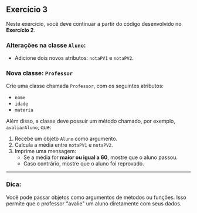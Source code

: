 ## Exercício 3

Neste exercício, você deve continuar a partir do código desenvolvido no **Exercício 2**.

### Alterações na classe `Aluno`:
- Adicione dois novos atributos: `notaPV1` e `notaPV2`.

### Nova classe: `Professor`
Crie uma classe chamada `Professor`, com os seguintes atributos:
- `nome`
- `idade`
- `materia`

Além disso, a classe deve possuir um método chamado, por exemplo, `avaliarAluno`, que:

1. Recebe um objeto `Aluno` como argumento.
2. Calcula a média entre `notaPV1` e `notaPV2`.
3. Imprime uma mensagem:
   - Se a média for **maior ou igual a 60**, mostre que o aluno passou.
   - Caso contrário, mostre que o aluno foi reprovado.

---

### Dica:
Você pode passar objetos como argumentos de métodos ou funções. Isso permite que o professor "avalie" um aluno diretamente com seus dados.
